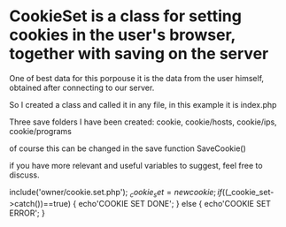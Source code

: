 # CookieSet is a class for setting cookies in the user's browser, together with saving on the server 
One of best data for this porpouse it is the data from the user himself, obtained after connecting to our server.

So I created a class and called it in any file, in this example it is index.php

Three save folders I have been created: cookie, cookie/hosts, cookie/ips, cookie/programs

of course this can be changed in the save function SaveCookie()

if you have more relevant and useful variables to suggest, feel free to discuss.

include('owner/cookie.set.php');
$_cookie_set = new cookie;
if(($_cookie_set->catch())==true)
{
  echo'COOKIE SET DONE';
}
else
{
  echo'COOKIE SET ERROR';
}
